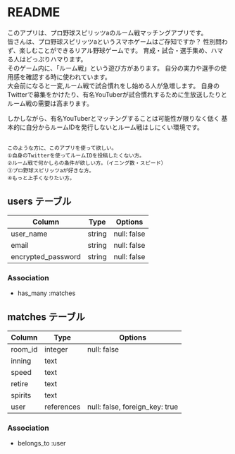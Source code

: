 # README

このアプリは、プロ野球スピリッツaのルーム戦マッチングアプリです。
<br>
皆さんは、プロ野球スピリッツaというスマホゲームはご存知ですか？
性別問わず、楽しむことができるリアル野球ゲームです。
育成・試合・選手集め、ハマる人はどっぷりハマります。
<br>
そのゲーム内に、「ルーム戦」という遊び方があります。
自分の実力や選手の使用感を確認する時に使われています。
<br>
大会前になると一変,ルーム戦で試合慣れをし始める人が急増します。
自身のTwitterで募集をかけたり、有名YouTuberが試合慣れするために生放送したりとルーム戦の需要は高まります。

しかしながら、有名YouTuberとマッチングすることは可能性が限りなく低く
基本的に自分からルームIDを発行しないとルーム戦はしにくい環境です。

```

このような方に、このアプリを使って欲しい。
①自身のTwitterを使ってルームIDを投稿したくない方。
②ルーム戦で何かしらの条件が欲しい方。（イニング数・スピード）
③プロ野球スピリッツaが好きな方。
④もっと上手くなりたい方。

```



## users テーブル

| Column                | Type     | Options     |
| --------------------- | -------- | ----------- |
| user_name             | string   | null: false |
| email                 | string   | null: false |
| encrypted_password    | string   | null: false |

### Association

- has_many :matches


## matches テーブル

| Column                 | Type        | Options                        |
| ---------------------- | ----------- | ------------------------------ |
| room_id                | integer     | null: false                    |
| inning                 | text　　     |                                |
| speed                  | text        |                                |
| retire                 | text        |                                |
| spirits                | text        |                                |
| user                   | references  | null: false, foreign_key: true |

### Association

- belongs_to :user
